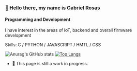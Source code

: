 ### 👋 Hello there, my name is Gabriel Rosas
#### Programming and Development
I have interest in the areas of IoT, backend and overall firmware development

Skills: C / PYTHON / JAVASCRIPT / HMTL / CSS

![Anurag's GitHub stats](https://github-readme-stats.vercel.app/api?username=RosasGabriel&show_icons=true&theme=tokyonight&height=300&width=500) [![Top Langs](https://github-readme-stats.vercel.app/api/top-langs/?username=RosasGabriel&theme=tokyonight&height=300&width=300&layout=compact)](https://github.com/anuraghazra/github-readme-stats)

- 🌱 This page is still a work in progress.
